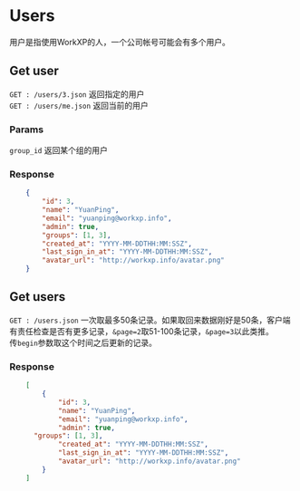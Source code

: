 # Users
用户是指使用WorkXP的人，一个公司帐号可能会有多个用户。

## Get user
`GET : /users/3.json`  返回指定的用户  
`GET : /users/me.json`  返回当前的用户

### Params
`group_id` 返回某个组的用户

### Response

```json
	{
		"id": 3, 
		"name": "YuanPing", 
		"email": "yuanping@workxp.info",
		"admin": true,
		"groups": [1, 3],
		"created_at": "YYYY-MM-DDTHH:MM:SSZ",
		"last_sign_in_at": "YYYY-MM-DDTHH:MM:SSZ",
		"avatar_url": "http://workxp.info/avatar.png"
	}
```

## Get users
`GET : /users.json`  一次取最多50条记录。如果取回来数据刚好是50条，客户端有责任检查是否有更多记录，`&page=2`取51-100条记录，`&page=3`以此类推。  
传`begin`参数取这个时间之后更新的记录。

### Response

```json
	[
		{
			"id": 3, 
			"name": "YuanPing", 
			"email": "yuanping@workxp.info",
			"admin": true,
      "groups": [1, 3],
			"created_at": "YYYY-MM-DDTHH:MM:SSZ",
			"last_sign_in_at": "YYYY-MM-DDTHH:MM:SSZ",
			"avatar_url": "http://workxp.info/avatar.png"
		}
	]
```
